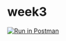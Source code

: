 # week3

[![Run in Postman](https://run.pstmn.io/button.svg)](https://app.getpostman.com/run-collection/ee0baf8ccc9debbfd30c)

